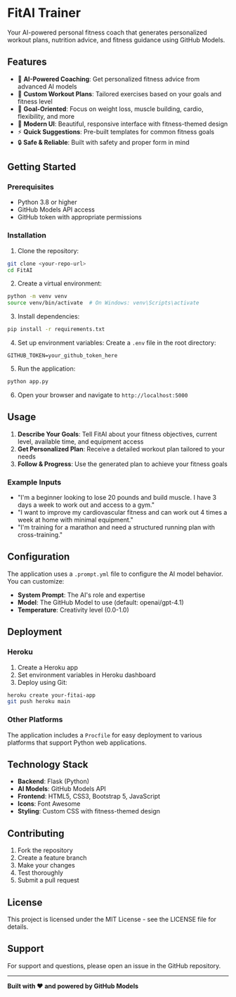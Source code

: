 # FitAI Trainer

Your AI-powered personal fitness coach that generates personalized workout plans, nutrition advice, and fitness guidance using GitHub Models.

## Features

- 🤖 **AI-Powered Coaching**: Get personalized fitness advice from advanced AI models
- 💪 **Custom Workout Plans**: Tailored exercises based on your goals and fitness level
- 🎯 **Goal-Oriented**: Focus on weight loss, muscle building, cardio, flexibility, and more
- 📱 **Modern UI**: Beautiful, responsive interface with fitness-themed design
- ⚡ **Quick Suggestions**: Pre-built templates for common fitness goals
- 🔒 **Safe & Reliable**: Built with safety and proper form in mind

## Getting Started

### Prerequisites

- Python 3.8 or higher
- GitHub Models API access
- GitHub token with appropriate permissions

### Installation

1. Clone the repository:
```bash
git clone <your-repo-url>
cd FitAI
```

2. Create a virtual environment:
```bash
python -m venv venv
source venv/bin/activate  # On Windows: venv\Scripts\activate
```

3. Install dependencies:
```bash
pip install -r requirements.txt
```

4. Set up environment variables:
Create a `.env` file in the root directory:
```env
GITHUB_TOKEN=your_github_token_here
```

5. Run the application:
```bash
python app.py
```

6. Open your browser and navigate to `http://localhost:5000`

## Usage

1. **Describe Your Goals**: Tell FitAI about your fitness objectives, current level, available time, and equipment access
2. **Get Personalized Plan**: Receive a detailed workout plan tailored to your needs
3. **Follow & Progress**: Use the generated plan to achieve your fitness goals

### Example Inputs

- "I'm a beginner looking to lose 20 pounds and build muscle. I have 3 days a week to work out and access to a gym."
- "I want to improve my cardiovascular fitness and can work out 4 times a week at home with minimal equipment."
- "I'm training for a marathon and need a structured running plan with cross-training."

## Configuration

The application uses a `.prompt.yml` file to configure the AI model behavior. You can customize:

- **System Prompt**: The AI's role and expertise
- **Model**: The GitHub Model to use (default: openai/gpt-4.1)
- **Temperature**: Creativity level (0.0-1.0)

## Deployment

### Heroku

1. Create a Heroku app
2. Set environment variables in Heroku dashboard
3. Deploy using Git:
```bash
heroku create your-fitai-app
git push heroku main
```

### Other Platforms

The application includes a `Procfile` for easy deployment to various platforms that support Python web applications.

## Technology Stack

- **Backend**: Flask (Python)
- **AI Models**: GitHub Models API
- **Frontend**: HTML5, CSS3, Bootstrap 5, JavaScript
- **Icons**: Font Awesome
- **Styling**: Custom CSS with fitness-themed design

## Contributing

1. Fork the repository
2. Create a feature branch
3. Make your changes
4. Test thoroughly
5. Submit a pull request

## License

This project is licensed under the MIT License - see the LICENSE file for details.

## Support

For support and questions, please open an issue in the GitHub repository.

---

**Built with ❤️ and powered by GitHub Models** 